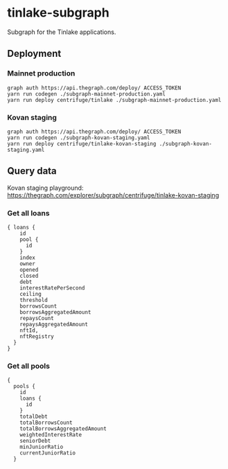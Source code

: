 # tinlake-subgraph
Subgraph for the Tinlake applications.

## Deployment

### Mainnet production

```
graph auth https://api.thegraph.com/deploy/ ACCESS_TOKEN
yarn run codegen ./subgraph-mainnet-production.yaml
yarn run deploy centrifuge/tinlake ./subgraph-mainnet-production.yaml
```

### Kovan staging

```
graph auth https://api.thegraph.com/deploy/ ACCESS_TOKEN
yarn run codegen ./subgraph-kovan-staging.yaml
yarn run deploy centrifuge/tinlake-kovan-staging ./subgraph-kovan-staging.yaml
```

## Query data

Kovan staging playground: https://thegraph.com/explorer/subgraph/centrifuge/tinlake-kovan-staging

### Get all loans

```
{ loans {
    id
    pool {
      id
    }
    index
    owner
    opened
    closed
    debt
    interestRatePerSecond
    ceiling
    threshold
    borrowsCount
    borrowsAggregatedAmount
    repaysCount
    repaysAggregatedAmount
    nftId,
    nftRegistry
  }
}
```

### Get all pools

```
{
  pools {
    id
    loans {
      id
    }
    totalDebt
    totalBorrowsCount
    totalBorrowsAggregatedAmount
    weightedInterestRate
    seniorDebt
    minJuniorRatio
    currentJuniorRatio
  }
```

